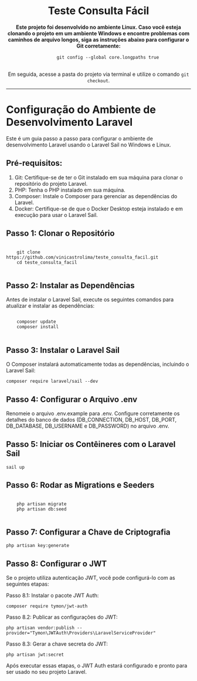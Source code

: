 <!DOCTYPE html>
<html>
<head>
  <meta charset="UTF-8">
</head>
<body>
  <div align="center">
    <h1>Teste Consulta Fácil</h1>
  </div>

  <p align="center">
    <strong>Este projeto foi desenvolvido no ambiente Linux. Caso você esteja clonando o projeto em um ambiente Windows e encontre problemas com caminhos de arquivo longos, siga as instruções abaixo para configurar o Git corretamente:</strong>
  </p>

  <div align="center">
    <pre>
      <code>git config --global core.longpaths true</code>
    </pre>
  </div>

  <p align="center">
    Em seguida, acesse a pasta do projeto via terminal e utilize o comando <code>git checkout</code>.
  </p>

  <hr>

  <h1>Configuração do Ambiente de Desenvolvimento Laravel</h1>

  <p>Este é um guia passo a passo para configurar o ambiente de desenvolvimento Laravel usando o Laravel Sail no Windows e Linux.</p>

  <h2>Pré-requisitos:</h2>
  <ol>
    <li>Git: Certifique-se de ter o Git instalado em sua máquina para clonar o repositório do projeto Laravel.</li>
    <li>PHP: Tenha o PHP instalado em sua máquina.</li>
    <li>Composer: Instale o Composer para gerenciar as dependências do Laravel.</li>
    <li>Docker: Certifique-se de que o Docker Desktop esteja instalado e em execução para usar o Laravel Sail.</li>
  </ol>

  <h2>Passo 1: Clonar o Repositório</h2>
  <pre><code>
    git clone https://github.com/vinicastrolima/teste_consulta_facil.git
    cd teste_consulta_facil
  </code></pre>

  <h2>Passo 2: Instalar as Dependências</h2>
  <p>Antes de instalar o Laravel Sail, execute os seguintes comandos para atualizar e instalar as dependências:</p>
  <pre><code>
    composer update
    composer install
  </code></pre>

  <h2>Passo 3: Instalar o Laravel Sail</h2>
  <p>O Composer instalará automaticamente todas as dependências, incluindo o Laravel Sail:</p>
  <pre><code>composer require laravel/sail --dev</code></pre>

  <h2>Passo 4: Configurar o Arquivo .env</h2>
  <p>Renomeie o arquivo .env.example para .env. Configure corretamente os detalhes do banco de dados (DB_CONNECTION, DB_HOST, DB_PORT, DB_DATABASE, DB_USERNAME e DB_PASSWORD) no arquivo .env.</p>

  <h2>Passo 5: Iniciar os Contêineres com o Laravel Sail</h2>
  <pre><code>sail up</code></pre>

  <h2>Passo 6: Rodar as Migrations e Seeders</h2>
  <pre><code>
    php artisan migrate
    php artisan db:seed
  </code></pre>

  <h2>Passo 7: Configurar a Chave de Criptografia</h2>
  <pre><code>php artisan key:generate</code></pre>

  <h2>Passo 8: Configurar o JWT</h2>
  <p>Se o projeto utiliza autenticação JWT, você pode configurá-lo com as seguintes etapas:</p>
  
  <p>Passo 8.1: Instalar o pacote JWT Auth:</p>
  <pre><code>composer require tymon/jwt-auth</code></pre>

  <p>Passo 8.2: Publicar as configurações do JWT:</p>
  <pre><code>php artisan vendor:publish --provider="Tymon\JWTAuth\Providers\LaravelServiceProvider"</code></pre>

  <p>Passo 8.3: Gerar a chave secreta do JWT:</p>
  <pre><code>php artisan jwt:secret</code></pre>

  <p>Após executar essas etapas, o JWT Auth estará configurado e pronto para ser usado no seu projeto Laravel.</p>
</body>
</html>

